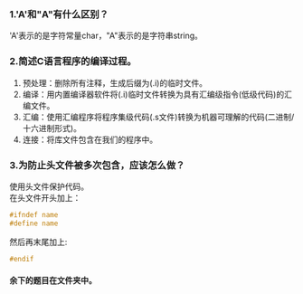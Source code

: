 ### 1.'A'和"A"有什么区别？  
'A'表示的是字符常量char，"A"表示的是字符串string。  

### 2.简述C语言程序的编译过程。
1. 预处理：删除所有注释，生成后缀为(.i)的临时文件。  
2. 编译：用内置编译器软件将(.i)临时文件转换为具有汇编级指令(低级代码)的汇编文件。  
3. 汇编：使用汇编程序将程序集级代码(.s文件)转换为机器可理解的代码(二进制/十六进制形式)。  
4. 连接：将库文件包含在我们的程序中。  

### 3.为防止头文件被多次包含，应该怎么做？  
使用头文件保护代码。  
在头文件开头加上：
```c
#ifndef name
#define name
```
然后再末尾加上:
```c
#endif
```  
#### 余下的题目在文件夹中。
